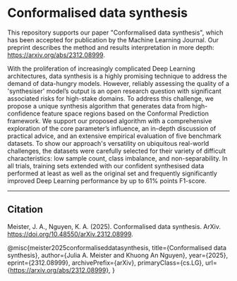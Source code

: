 # Conformalised data synthesis

This repository supports our paper "Conformalised data synthesis", which has been accepted for publication by the Machine Learning Journal. Our preprint describes the method and results interpretation in more depth: https://arxiv.org/abs/2312.08999.

With the proliferation of increasingly complicated Deep Learning architectures, data synthesis is a highly promising technique to address the demand of data-hungry models. However, reliably assessing the quality of a 'synthesiser' model’s output is an open research question with significant associated risks for high-stake domains. To address this challenge, we propose a unique synthesis algorithm that generates data from high-confidence feature space regions based on the Conformal Prediction framework. We support our proposed algorithm with a comprehensive exploration of the core parameter’s influence, an in-depth discussion of practical advice, and an extensive empirical evaluation of five benchmark datasets. To show our approach's versatility on ubiquitous real-world challenges, the datasets were carefully selected for their variety of difficult characteristics: low sample count, class imbalance, and non-separability. In all trials, training sets extended with our confident synthesised data performed at least as well as the original set and frequently significantly improved Deep Learning performance by up to 61% points F1-score.

---

## Citation
Meister, J. A., Nguyen, K. A. (2025). Conformalised data synthesis. ArXiv. https://doi.org/10.48550/arXiv.2312.08999.

@misc{meister2025conformaliseddatasynthesis,
      title={Conformalised data synthesis}, 
      author={Julia A. Meister and Khuong An Nguyen},
      year={2025},
      eprint={2312.08999},
      archivePrefix={arXiv},
      primaryClass={cs.LG},
      url={https://arxiv.org/abs/2312.08999}, 
}
